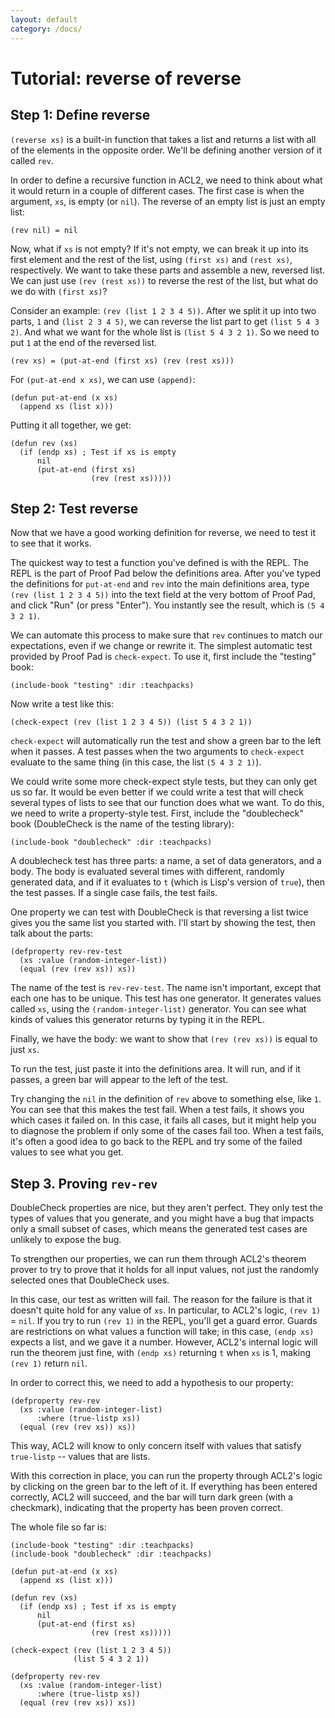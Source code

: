 ```yaml
---
layout: default
category: /docs/
---
```

Tutorial: reverse of reverse
============================

Step 1: Define reverse
----------------------

`(reverse xs)` is a built-in function that takes a list and returns a list with
all of the elements in the opposite order. We'll be defining another version of
it called `rev`.

In order to define a recursive function in ACL2, we need to think about what it
would return in a couple of different cases. The first case is when the
argument, `xs`, is empty (or `nil`). The reverse of an empty list is just an
empty list:

    (rev nil) = nil

Now, what if `xs` is not empty? If it's not empty, we can break it up into its
first element and the rest of the list, using `(first xs)` and `(rest xs)`,
respectively. We want to take these parts and assemble a new, reversed list. We
can just use `(rev (rest xs))` to reverse the rest of the list, but what do we
do with `(first xs)`?

Consider an example: `(rev (list 1 2 3 4 5))`. After we split it up into two
parts, `1` and `(list 2 3 4 5)`, we can reverse the list part to get `(list 5 4
3 2)`. And what we want for the whole list is `(list 5 4 3 2 1)`. So we need to
put `1` at the end of the reversed list.

    (rev xs) = (put-at-end (first xs) (rev (rest xs)))

For `(put-at-end x xs)`, we can use `(append)`:

    (defun put-at-end (x xs)
      (append xs (list x)))

Putting it all together, we get:

    (defun rev (xs)
      (if (endp xs) ; Test if xs is empty
          nil
          (put-at-end (first xs)
                      (rev (rest xs)))))

Step 2: Test reverse
--------------------

Now that we have a good working definition for reverse, we need to test it to
see that it works.

The quickest way to test a function you've defined is with the REPL. The REPL is
the part of Proof Pad below the definitions area. After you've typed the
definitions for `put-at-end` and `rev` into the main definitions area, type
`(rev (list 1 2 3 4 5))` into the text field at the very bottom of Proof Pad,
and click "Run" (or press "Enter"). You instantly see the result, which is `(5 4
3 2 1)`.

We can automate this process to make sure that `rev` continues to match our
expectations, even if we change or rewrite it. The simplest automatic test
provided by Proof Pad is `check-expect`. To use it, first include the "testing"
book:

    (include-book "testing" :dir :teachpacks)

Now write a test like this:

    (check-expect (rev (list 1 2 3 4 5)) (list 5 4 3 2 1))

`check-expect` will automatically run the test and show a green bar to the left
when it passes. A test passes when the two arguments to `check-expect` evaluate
to the same thing (in this case, the list `(5 4 3 2 1)`).

We could write some more check-expect style tests, but they can only get us so
far. It would be even better if we could write a test that will check several
types of lists to see that our function does what we want. To do this, we need
to write a property-style test. First, include the "doublecheck" book
(DoubleCheck is the name of the testing library):

    (include-book "doublecheck" :dir :teachpacks)

A doublecheck test has three parts: a name, a set of data generators, and a
body. The body is evaluated several times with different, randomly generated
data, and if it evaluates to `t` (which is Lisp's version of `true`), then the
test passes. If a single case fails, the test fails.

One property we can test with DoubleCheck is that reversing a list twice gives
you the same list you started with. I'll start by showing the test, then talk
about the parts:

    (defproperty rev-rev-test
      (xs :value (random-integer-list))
      (equal (rev (rev xs)) xs))

The name of the test is `rev-rev-test`. The name isn't important, except that
each one has to be unique. This test has one generator. It generates values
called `xs`, using the `(random-integer-list)` generator. You can see what kinds
of values this generator returns by typing it in the REPL.

Finally, we have the body: we want to show that `(rev (rev xs))` is equal to
just `xs`.

To run the test, just paste it into the definitions area. It will run, and if it
passes, a green bar will appear to the left of the test.

Try changing the `nil` in the definition of `rev` above to something else, like
`1`. You can see that this makes the test fail. When a test fails, it shows you
which cases it failed on. In this case, it fails all cases, but it might help
you to diagnose the problem if only some of the cases fail too. When a test
fails, it's often a good idea to go back to the REPL and try some of the failed
values to see what you get.

Step 3. Proving `rev-rev`
-------------------------

DoubleCheck properties are nice, but they aren't perfect. They only test the
types of values that you generate, and you might have a bug that impacts only a
small subset of cases, which means the generated test cases are unlikely to
expose the bug.

To strengthen our properties, we can run them through ACL2's theorem prover to
try to prove that it holds for all input values, not just the randomly selected
ones that DoubleCheck uses.

In this case, our test as written will fail. The reason for the failure is that
it doesn't quite hold for any value of `xs`. In particular, to ACL2's logic,
`(rev 1)` = `nil`. If you try to run `(rev 1)` in the REPL, you'll get a guard
error. Guards are restrictions on what values a function will take; in this
case, `(endp xs)` expects a list, and we gave it a number. However, ACL2's
internal logic will run the theorem just fine, with `(endp xs)` returning `t`
when `xs` is 1, making `(rev 1)` return `nil`.

In order to correct this, we need to add a hypothesis to our property:

    (defproperty rev-rev
      (xs :value (random-integer-list)
          :where (true-listp xs))
      (equal (rev (rev xs)) xs))

This way, ACL2 will know to only concern itself with values that satisfy
`true-listp` -- values that are lists.

With this correction in place, you can run the property through ACL2's logic by
clicking on the green bar to the left of it. If everything has been entered
correctly, ACL2 will succeed, and the bar will turn dark green (with a
checkmark), indicating that the property has been proven correct.

The whole file so far is:

    (include-book "testing" :dir :teachpacks)
    (include-book "doublecheck" :dir :teachpacks)

    (defun put-at-end (x xs)
      (append xs (list x)))

    (defun rev (xs)
      (if (endp xs) ; Test if xs is empty
          nil
          (put-at-end (first xs)
                      (rev (rest xs)))))

    (check-expect (rev (list 1 2 3 4 5))
                  (list 5 4 3 2 1))

    (defproperty rev-rev
      (xs :value (random-integer-list)
          :where (true-listp xs))
      (equal (rev (rev xs)) xs))
